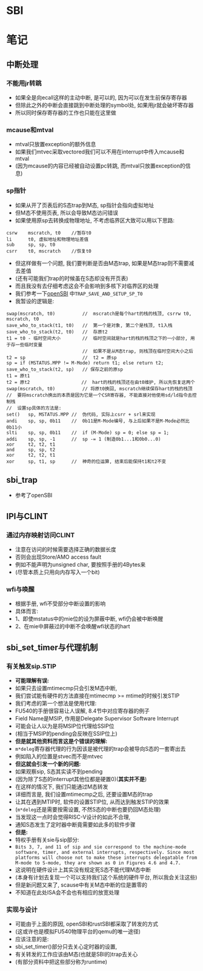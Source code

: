 # SBI

# 笔记

## 中断处理

### 不能用jr转跳
- 如果全是向ecall这样的主动中断, 是可以的, 因为可以在发生前保存寄存器
- 但除此之外的中断会直接跳到中断处理的symbol处, 如果用jr就会破坏寄存器
- 所以同时保存寄存器的工作也只能在这里做

### mcause和mtval
- mtval只放置exception的额外信息
- 如果我们mtvec采取vectored我们可以不用在interrupt中传入mcause和mtval
- (因为mcause的内容已经被自动设置pc转跳, 而mtval只放置exception的信息)

### sp指针
- 如果从开了页表后的S态trap到M态, sp指针会指向虚拟地址
- 但M态不使用页表, 所以会导致M态访问错误
- 如果使用原sp去转换成物理地址, 不考虑临界区大致可以用以下思路:
```
csrw    mscratch, t0    //暂存t0
li      t0, 虚拟地址和物理地址差值
sub     sp, sp, t0
csrr    t0, mscratch    //恢复t0
```
- 但这样做有一个问题, 我们要判断是否由M态trap, 如果是M态trap则不需要减去差值
- (还有可能我们trap的时候虽在S态却没有开页表)
- 而且我没有去仔细考虑这会不会影响到多核下对临界区的处理
- 我们参考一下[openSBI](https://github.com/riscv-software-src/opensbi/blob/master/firmware/fw_base.S) 中`TRAP_SAVE_AND_SETUP_SP_T0`
- 我暂设的逻辑是:
```
swap(mscratch, t0)          //  mscratch是每个hart的栈的栈顶, csrrw t0, mscratch, t0
save_who_to_stack(t1, t0)   //  第一个是对象, 第二个是栈顶, t1入栈
save_who_to_stack(t2, t0)   //  存原t2
t1 = t0 - 临时空间大小        //  临时空间就是hart的栈的栈顶之下的一小部分, 用于存一些临时变量
                            //  如果不是从M态trap, 则栈顶在临时空间大小之后
t2 = sp                     //  t2 = 原sp
sp = if (MSTATUS.MPP != M-Mode) return t1; else return t2;
save_who_to_stack(t2, sp)   // 保存之前的原sp
t1 = 原t1                    
t2 = 原t2                   //  hart的栈的栈顶还在由t0维护, 所以先恢复这两个
swap(mscratch, t0)          // 将原t0换回, mscratch继续保存hart的栈的栈顶
//  要将mscratch换出的本质是因为它是一个CSR寄存器, 不能直接对他使用sd/ld指令去控制栈
//  设置sp具体的方法是:
set()   sp, MSTATUS.MPP //  伪代码, 实际上csrr + srl来实现
andi    sp, sp, 0b11    //  0b11是M-Mode编号, 与上后如果不是M-Mode必然比0b11小
slti    sp, sp, 0b11    //  if (M-Mode) sp = 0; else sp = 1;
addi    sp, sp, -1      //  sp -= 1 (制造0b1...1和0b0...0)
xor     t2, t2, t1
and     sp, sp, t2
xor     t2, t2, t1
xor     sp, t1, sp      //  神奇的位运算, 结束后能保持t1和t2不变
```

## sbi_trap
- 参考了openSBI

## IPI与CLINT

### 通过内存映射访问CLINT
- 注意在访问的时候需要选择正确的数据长度
- 否则会出现Store/AMO access fault
- 例如不能声明为unsigned char, 要按照手册的4Bytes来
- (尽管本质上只用向内存写入一个bit)

### wfi与唤醒
- 根据手册, wfi不受部分中断设置的影响
- 具体而言:
- 1、即使mstatus中的mie位的设为屏蔽中断, wfi仍会被中断唤醒
- 2、在mie中屏蔽过的中断不会唤醒wfi状态的hart

## sbi_set_timer与代理机制

### 有关触发sip.STIP
- **可能理解有误:**
- 如果只去设置mtimecmp只会引发M态中断,
- 我们尝试能有硬件的方法直接在mtimecmp >= mtime的时候引发STIP
- 我们考虑的第一个想法是使用代理:
- FU540的手册很容易让人误解, 8.4节中对应寄存器的例子
- Field Name是MSIP, 作用是Delegate Supervisor Software Interrupt
- 可能会让人以为是将MSIP位代理给SSIP位
- (相当于MSIP的pending会反映在SSIP位上)
- **但是就其他资料而言这是个错误的理解:**
- `m*deleg`寄存器代理的行为因该是被代理的trap会被导向S态的一套寄出去
- 例如陷入的位置是stvec而不是mtvec
- **但这就会引发一个新的问题:**
- 如果观察sip, S态其实读不到pending
- (因为除了S态的interrupt其他位都是硬置0)(**其实并不是**)
- 在这样的情况下, 我们只能通过M态转发
- 详细而言是, 我们设置mtimecmp之后, 还要设置M态的trap
- 让其在遇到MTIP时, 软件的设置STIP位, 从而达到触发STIP的效果
- (`m*deleg`还是需要按需设置, 不然S态的中断也要扔回M态处理)
- 当发现这一点时会觉得RISC-V设计的如此不合理, 
- 通知S态发生了定时器中断竟需要如此多的软件步骤
- **但是:**
- 特权手册有关sie与sip部分:
- ```Bits 3, 7, and 11 of sip and sie correspond to the machine-mode software, timer, and external interrupts, respectively. Since most platforms will choose not to make these interrupts delegatable from M-mode to S-mode, they are shown as 0 in Figures 4.6 and 4.7.```
- 这说明在硬件设计上其实没有规定死S态不能代理M态中断
- (本身有计划去复现一个可以支持我们这个系统的硬件平台, 所以我会关注这些)
- 但是新问题又来了, scause中有关M态中断的位是置零的
- 不知道在此处ISA会不会也有相应的放宽处理

### 实现与设计
- 可能由于上面的原因, openSBI和rustSBI都采取了转发的方式
- (这或许也是模拟FU540物理平台的qemu的唯一途径)
- 应该注意的是:
- sbi_set_timer()部分只去关心定时器的设置, 
- 有关转发的工作应该由M态(也就是SBI的)trap去关心
- (有部分资料中把这些部分称为runtime)


